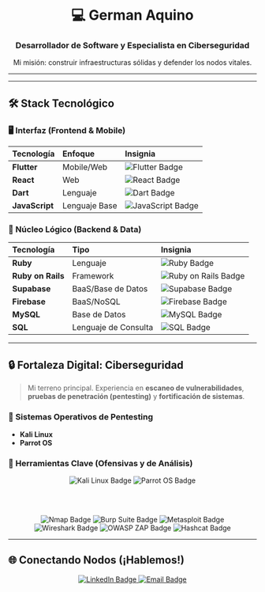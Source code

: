 <div align="center">

  # 💻 German Aquino
  
  ### Desarrollador de Software y Especialista en Ciberseguridad
  
  <p>
    Mi misión: construir infraestructuras sólidas y defender los nodos vitales.
  </p>
  
  ---
  

</div>

---

## 🛠️ Stack Tecnológico


### 🖥️ Interfaz (Frontend & Mobile)

| Tecnología | Enfoque | Insignia |
| :--- | :--- | :--- |
| **Flutter** | Mobile/Web | ![Flutter Badge](https://img.shields.io/badge/Flutter-02569B?style=for-the-badge&logo=flutter&logoColor=white&color=black) |
| **React** | Web | ![React Badge](https://img.shields.io/badge/React-61DAFB?style=for-the-badge&logo=react&logoColor=black&color=black) |
| **Dart** | Lenguaje | ![Dart Badge](https://img.shields.io/badge/Dart-0175C2?style=for-the-badge&logo=dart&logoColor=white&color=black) |
| **JavaScript** | Lenguaje Base | ![JavaScript Badge](https://img.shields.io/badge/JavaScript-F7DF1E?style=for-the-badge&logo=javascript&logoColor=black&color=black) |

### 🧠 Núcleo Lógico (Backend & Data)

| Tecnología | Tipo | Insignia |
| :--- | :--- | :--- |
| **Ruby** | Lenguaje | ![Ruby Badge](https://img.shields.io/badge/Ruby-CC342D?style=for-the-badge&logo=ruby&logoColor=white&color=black) |
| **Ruby on Rails** | Framework | ![Ruby on Rails Badge](https://img.shields.io/badge/Rails-CC0000?style=for-the-badge&logo=ruby-on-rails&logoColor=white&color=black) |
| **Supabase** | BaaS/Base de Datos | ![Supabase Badge](https://img.shields.io/badge/Supabase-3ECF8E?style=for-the-badge&logo=supabase&logoColor=white&color=black) |
| **Firebase** | BaaS/NoSQL | ![Firebase Badge](https://img.shields.io/badge/Firebase-FFCA28?style=for-the-badge&logo=firebase&logoColor=black&color=black) |
| **MySQL** | Base de Datos | ![MySQL Badge](https://img.shields.io/badge/MySQL-4479A1?style=for-the-badge&logo=mysql&logoColor=white&color=black) |
| **SQL** | Lenguaje de Consulta | ![SQL Badge](https://img.shields.io/badge/SQL-025E8C?style=for-the-badge&logo=mysql&logoColor=white&color=black) |

---

## 🔒 Fortaleza Digital: Ciberseguridad

> Mi terreno principal. Experiencia en **escaneo de vulnerabilidades**, **pruebas de penetración (pentesting)** y **fortificación de sistemas**.

### 🐧 Sistemas Operativos de Pentesting
* **Kali Linux**
* **Parrot OS**

### 🔨 Herramientas Clave (Ofensivas y de Análisis)
<div align="center">
  <img src="https://img.shields.io/badge/Kali%20Linux-557C94?style=for-the-badge&logo=kali-linux&logoColor=white&color=black" alt="Kali Linux Badge"/>
  <img src="https://img.shields.io/badge/Parrot%20OS-100000?style=for-the-badge&logo=parrot-os&logoColor=white&color=black" alt="Parrot OS Badge"/>
  
  <br><br>

  <img src="https://img.shields.io/badge/Nmap-00FF41?style=for-the-badge&logo=nmap&logoColor=white&color=black" alt="Nmap Badge"/>
  <img src="https://img.shields.io/badge/Burp%20Suite-FF6633?style=for-the-badge&logo=burp-suite&logoColor=white&color=black" alt="Burp Suite Badge"/>
  <img src="https://img.shields.io/badge/Metasploit-E52A22?style=for-the-badge&logo=metasploit&logoColor=white&color=black" alt="Metasploit Badge"/>
  <img src="https://img.shields.io/badge/Wireshark-1679A7?style=for-the-badge&logo=wireshark&logoColor=white&color=black" alt="Wireshark Badge"/>
  <img src="https://img.shields.io/badge/OWASP%20ZAP-1B2430?style=for-the-badge&logo=owasp&logoColor=white&color=black" alt="OWASP ZAP Badge"/>
  <img src="https://img.shields.io/badge/Hashcat-F4A261?style=for-the-badge&logo=hashicorp&logoColor=black&color=black" alt="Hashcat Badge"/>
</div>

---

## 🌐 Conectando Nodos (¡Hablemos!)
<div align="center">
  <a href="https://www.linkedin.com/in/german-aquino-345360299/" target="_blank">
    <img src="https://img.shields.io/badge/LinkedIn-0077B5?style=for-the-badge&logo=linkedin&logoColor=white" alt="LinkedIn Badge"/>
  </a>
  <a href="mailto:german.cybersec@gmail.com">
    <img src="https://img.shields.io/badge/Email-D14836?style=for-the-badge&logo=gmail&logoColor=white" alt="Email Badge"/>
  </a>

<br>
